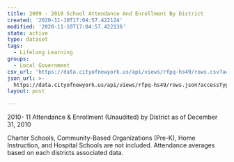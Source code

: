 ```yaml
---
title: 2009 - 2010 School Attendance And Enrollment By District
created: '2020-11-10T17:04:57.422124'
modified: '2020-11-10T17:04:57.422136'
state: active
type: dataset
tags:
  - Lifelong Learning
groups:
  - Local Government
csv_url: 'https://data.cityofnewyork.us/api/views/rfpq-hs49/rows.csv?accessType=DOWNLOAD'
json_url: >-
  https://data.cityofnewyork.us/api/views/rfpq-hs49/rows.json?accessType=DOWNLOAD
layout: post

---
```

2010- 11 Attendance & Enrollment (Unaudited) by District as of December 31, 2010

Charter Schools, Community-Based Organizations (Pre-K), Home Instruction, and Hospital Schools are not included.
Attendance averages based on each districts associated data.
